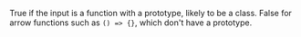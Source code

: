 True if the input is a function with a prototype, likely to be a class. False for arrow functions such as `() => {}`, which don't have a prototype.
